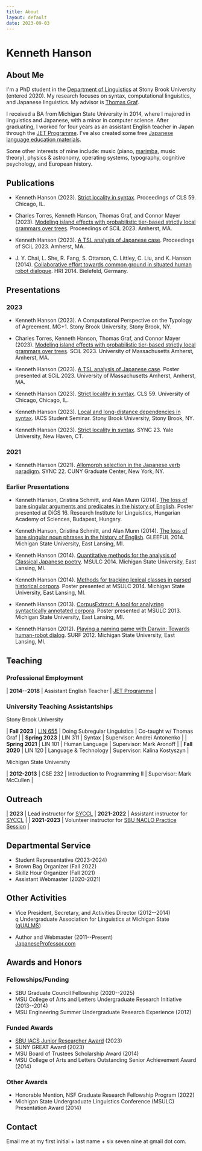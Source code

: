 ```yaml
---
title: About
layout: default
date: 2023-09-03
---
```


# Kenneth Hanson

## About Me

I'm a PhD student in the [Department of Linguistics][sbling] at Stony Brook University (entered 2020). My research focuses on syntax, computational linguistics, and Japanese linguistics. My advisor is [Thomas Graf][graf].

I received a BA from Michigan State University in 2014, where I majored in linguistics and Japanese, with a minor in computer science. After graduating, I worked for four years as an assistant English teacher in Japan through the [JET Programme][jet]. I've also created some free [Japanese language education materials][jp].

Some other interests of mine include: music (piano, [marimba][], music theory), physics & astronomy, operating systems, typography, cognitive psychology, and European history.


## Publications

* Kenneth Hanson (2023). [Strict locality in syntax](/files/hanson-cls-2023-sl-in-syntax.pdf). Proceedings of CLS 59. Chicago, IL.

* Charles Torres, Kenneth Hanson, Thomas Graf, and Connor Mayer (2023). [Modeling island effects with probabilistic tier-based strictly local grammars over trees](https://scholarworks.umass.edu/scil/vol6/iss1/15). Proceedings of SCiL 2023. Amherst, MA.

* Kenneth Hanson (2023). [A TSL analysis of Japanese case](https://scholarworks.umass.edu/scil/vol6/iss1/4). Proceedings of SCiL 2023. Amherst, MA.

* J. Y. Chai, L. She, R. Fang, S. Ottarson, C. Littley, C. Liu, and K. Hanson (2014). [Collaborative effort towards common ground in situated human robot dialogue](https://doi.org/10.1145/2559636.2559677). HRI 2014. Bielefeld, Germany.


## Presentations

### 2023

* Kenneth Hanson (2023). A Computational Perspective on the Typology of Agreement. MG+1. Stony Brook University, Stony Brook, NY.

* Charles Torres, Kenneth Hanson, Thomas Graf, and Connor Mayer (2023). [Modeling island effects with probabilistic tier-based strictly local grammars over trees](/files/torres-etal-scil2023-slides-pTreeTSL.pdf). SCiL 2023. University of Massachusetts Amherst, Amherst, MA.

* Kenneth Hanson (2023). [A TSL analysis of Japanese case](/files/hanson-scil2023-poster.pdf). Poster presented at SCiL 2023. University of Massachusetts Amherst, Amherst, MA.

* Kenneth Hanson (2023). [Strict locality in syntax](/files/hanson-cls-2023-slides.pdf). CLS 59. University of Chicago, Chicago, IL.

* Kenneth Hanson (2023). [Local and long-distance dependencies in syntax](/files/hanson-iacs2023-local-ld-syntax.pdf). IACS Student Seminar. Stony Brook University, Stony Brook, NY.

* Kenneth Hanson (2023). [Strict locality in syntax](/files/hanson-sync-2023-sl-in-syntax-slides.pdf). SYNC 23. Yale University, New Haven, CT.

### 2021

* Kenneth Hanson (2021). [Allomorph selection in the Japanese verb paradigm](/files/hanson-sync2021-jpnvb-pres.pdf). SYNC 22. CUNY Graduate Center, New York, NY.

### Earlier Presentations

* Kenneth Hanson, Cristina Schmitt, and Alan Munn (2014). [The loss of bare singular arguments and predicates in the history of English](/files/hanson-etal-digs-2014-poster.pdf). Poster presented at DiGS 16. Research Institute for Linguistics, Hungarian Academy of Sciences, Budapest, Hungary.

* Kenneth Hanson, Cristina Schmitt, and Alan Munn (2014). [The loss of bare singular noun phrases in the history of English](/files/hanson-etal-gleeful2014-pres-bare-nps.pdf). GLEEFUL 2014. Michigan State University, East Lansing, MI.

* Kenneth Hanson (2014). [Quantitative methods for the analysis of Classical Japanese poetry](/files/hanson-msulc2014-pres-cjpn-poetry.pdf). MSULC 2014. Michigan State University, East Lansing, MI.

* Kenneth Hanson (2014). [Methods for tracking lexical classes in parsed historical corpora](/files/hanson-msulc2014-poster-corpus-methods.pdf). Poster presented at MSULC 2014. Michigan State University, East Lansing, MI.

* Kenneth Hanson (2013). [CorpusExtract: A tool for analyzing syntactically annotated corpora](/files/hanson-corpusextract-poster-2013.pdf). Poster presented at MSULC 2013. Michigan State University, East Lansing, MI.

* Kenneth Hanson (2012). [Playing a naming game with Darwin: Towards human-robot dialog](/files/hanson-darwin-presentation-2012.pdf). SURF 2012. Michigan State University, East Lansing, MI.


## Teaching

### Professional Employment

| **2014--2018** | Assistant English Teacher | [JET Programme][jet] |

### University Teaching Assistantships

Stony Brook University

| **Fall 2023** | [LIN 655](/teaching/lin655) | Doing Subregular Linguistics | Co-taught w/ Thomas Graf |
| **Spring 2023** | LIN 311 | Syntax | Supervisor: Andrei Antonenko |
| **Spring 2021** | LIN 101 | Human Language | Supervisor: Mark Aronoff |
| **Fall 2020** | LIN 120 | Language & Technology | Supervisor: Kalina Kostyszyn |

Michigan State University

| **2012-2013** | CSE 232 | Introduction to Programming II | Supervisor: Mark McCullen |


## Outreach

| **2023** | Lead instructor for [SYCCL][syccl]
| **2021-2022** | Assistant instructor for [SYCCL][syccl] |
| **2021-2023** | Volunteer instructor for [SBU NACLO Practice Session][iacs-naclo] |


## Departmental Service

* Student Representative (2023-2024)
* Brown Bag Organizer (Fall 2022)
* Skillz Hour Organizer (Fall 2021)
* Assistant Webmaster (2020-2021)


## Other Activities

* Vice President, Secretary, and Activities Director (2012--2014)<br/>
  q Undergraduate Association for Linguistics at Michigan State ([qUALMS][qualms])

* Author and Webmaster (2011--Present)<br/>
  [JapaneseProfessor.com][jp]


## Awards and Honors

### Fellowships/Funding

* SBU Graduate Council Fellowship (2020--2025)
* MSU College of Arts and Letters Undergraduate Research Initiative (2013--2014)
* MSU Engineering Summer Undergraduate Research Experience (2012)

### Funded Awards

* [SBU IACS Junior Researcher Award][iacs-jra] (2023)
* SUNY GREAT Award (2023)
* MSU Board of Trustees Scholarship Award (2014)
* MSU College of Arts and Letters Outstanding Senior Achievement Award (2014)

### Other Awards

* Honorable Mention, NSF Graduate Research Fellowship Program (2022)
* Michigan State Undergraduate Linguistics Conference (MSULC) Presentation Award (2014)


## Contact

Email me at my first initial + last name + six seven nine at gmail dot com.


[graf]: https://thomasgraf.net
[iacs-jra]: https://iacs.stonybrook.edu/opportunities/awards/junior-researcher-award
[iacs-naclo]: https://calendar.stonybrook.edu/site/iacs/event/naclo-2023/
[jet]: https://www.jetprogramme.org
[jp]: https://www.japaneseprofessor.com
[lair]: https://lair.cse.msu.edu/
[marimba]: https://en.wikipedia.org/wiki/Marimba
[qualms]: https://sites.google.com/site/msuqualms/
[sbling]: https://linguistics.stonybrook.edu
[syccl]: /teaching/syccl
